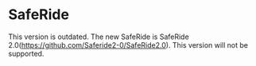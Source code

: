 # SafeRide
This version is outdated. The new SafeRide is SafeRide 2.0(https://github.com/Saferide2-0/SafeRide2.0). This version will not be supported.
